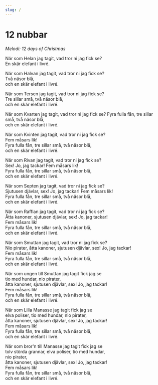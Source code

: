 ```yaml
---
slug: /
---
```


# 12 nubbar
*Melodi: 12 days of Christmas*

När som Helan jag tagit, vad tror ni jag fick se?  
En skär elefant i livré.  

När som Halvan jag tagit, vad tror ni jag fick se?  
Två näsor blå,  
och en skär elefant i livré.  

När som Tersen jag tagit, vad tror ni jag fick se?  
Tre sillar små, två näsor blå,  
och en skär elefant i livré.  

När som Kvarten jag tagit, vad tror ni jag fick se?
Fyra fulla fån, tre sillar små, två näsor blå,  
och en skär elefant i livré.  

När som Kvinten jag tagit, vad tror ni jag fick se?  
Fem måsars lik!  
Fyra fulla fån, tre sillar små, två näsor blå,  
och en skär elefant i livré.  

När som Rivan jag tagit, vad tror ni jag fick se?  
Sex! Jo, jag tackar! Fem måsars lik!  
Fyra fulla fån, tre sillar små, två näsor blå,  
och en skär elefant i livré.  

När som Septen jag tagit, vad tror ni jag fick se?  
Sjutusen djävlar, sex! Jo, jag tackar! Fem måsars lik!  
Fyra fulla fån, tre sillar små, två näsor blå,  
och en skär elefant i livré.  

När som Rafflan jag tagit, vad tror ni jag fick se?  
Åtta kanoner, sjutusen djävlar, sex! Jo, jag tackar!  
Fem måsars lik!  
Fyra fulla fån, tre sillar små, två näsor blå,  
och en skär elefant i livré.  

När som Smuttan jag tagit, vad tror ni jag fick se?  
Nio pirater, åtta kanoner, sjutusen djävlar,
sex! Jo, jag tackar!  
Fem måsars lik!  
Fyra fulla fån, tre sillar små, två näsor blå,  
och en skär elefant i livré.  

När som ungen till Smuttan jag tagit fick jag se  
tio med hundar, nio pirater,  
åtta kanoner, sjutusen djävlar, sex! Jo, jag tackar!  
Fem måsars lik!  
Fyra fulla fån, tre sillar små, två näsor blå,  
och en skär elefant i livré.  

När som Lilla Manasse jag tagit fick jag se  
elva poliser, tio med hundar, nio pirater,  
åtta kanoner, sjutusen djävlar, sex! Jo, jag tackar!  
Fem måsars lik!  
Fyra fulla fån, tre sillar små, två näsor blå,  
och en skär elefant i livré.  

När som bror'n till Manasse jag tagit fick jag se  
tolv störda grannar, elva poliser, tio med hundar,  
nio pirater,  
åtta kanoner, sjutusen djävlar, sex! Jo, jag tackar!  
Fem måsars lik!  
Fyra fulla fån, tre sillar små, två näsor blå,  
och en skär elefant i livré.  